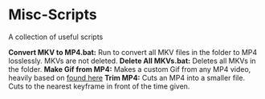 # Misc-Scripts
A collection of useful scripts

**Convert MKV to MP4.bat:** Run to convert all MKV files in the folder to MP4 losslessly. MKVs are not deleted.
**Delete All MKVs.bat:** Deletes all MKVs in the folder.
**Make Gif from MP4:** Makes a custom Gif from any MP4 video, heavily based on [found here](https://github.com)
**Trim MP4:** Cuts an MP4 into a smaller file. Cuts to the nearest keyframe in front of the time given.
